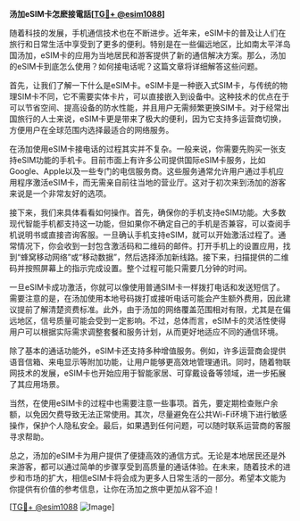 **汤加eSIM卡怎麽接電話[[TG💪+ @esim1088](https://t.me/s/esim1088)]**

随着科技的发展，手机通信技术也在不断进步。近年来，eSIM卡的普及让人们在旅行和日常生活中享受到了更多的便利。特别是在一些偏远地区，比如南太平洋岛国汤加，eSIM卡的应用为当地居民和游客提供了新的通信解决方案。那么，汤加的eSIM卡到底怎么使用？如何接电话呢？这篇文章将详细解答这些问题。

首先，让我们了解一下什么是eSIM卡。eSIM卡是一种嵌入式SIM卡，与传统的物理SIM卡不同，它不需要实体卡片，可以直接嵌入到设备中。这种技术的优点在于可以节省空间、提高设备的防水性能，并且用户无需频繁更换SIM卡。对于经常出国旅行的人士来说，eSIM卡更是带来了极大的便利，因为它支持多运营商切换，方便用户在全球范围内选择最适合的网络服务。

在汤加使用eSIM卡接电话的过程其实并不复杂。一般来说，你需要先购买一张支持eSIM功能的手机卡。目前市面上有许多公司提供国际eSIM卡服务，比如Google、Apple以及一些专门的电信服务商。这些服务通常允许用户通过手机应用程序激活eSIM卡，而无需亲自前往当地的营业厅。这对于初次来到汤加的游客来说是一个非常友好的选项。

接下来，我们来具体看看如何操作。首先，确保你的手机支持eSIM功能。大多数现代智能手机都支持这一功能，但如果你不确定自己的手机是否兼容，可以查阅手机说明书或直接咨询客服。一旦确认手机支持eSIM，就可以开始激活过程了。通常情况下，你会收到一封包含激活码和二维码的邮件。打开手机上的设置应用，找到“蜂窝移动网络”或“移动数据”，然后选择添加新线路。接下来，扫描提供的二维码并按照屏幕上的指示完成设置。整个过程可能只需要几分钟的时间。

一旦eSIM卡成功激活，你就可以像使用普通SIM卡一样拨打电话和发送短信了。需要注意的是，在汤加使用本地号码拨打或接听电话可能会产生额外费用，因此建议提前了解清楚资费标准。此外，由于汤加的网络覆盖范围相对有限，尤其是在偏远地区，信号质量可能会受到一定影响。不过，总体而言，eSIM卡的灵活性使得用户可以根据实际需求调整套餐和服务计划，从而更好地适应不同的通信环境。

除了基本的通话功能外，eSIM卡还支持多种增值服务。例如，许多运营商会提供语音信箱、来电显示等附加功能，让用户能够更高效地管理通讯。同时，随着物联网技术的发展，eSIM卡也开始应用于智能家居、可穿戴设备等领域，进一步拓展了其应用场景。

当然，在使用eSIM卡的过程中也需要注意一些事项。首先，要定期检查账户余额，以免因欠费导致无法正常使用。其次，尽量避免在公共Wi-Fi环境下进行敏感操作，保护个人隐私安全。最后，如果遇到任何问题，可以随时联系运营商的客服寻求帮助。

总之，汤加的eSIM卡为用户提供了便捷高效的通信方式。无论是本地居民还是外来游客，都可以通过简单的步骤享受到高质量的通话体验。在未来，随着技术的进步和市场的扩大，相信eSIM卡将会成为更多人日常生活的一部分。希望本文能为你提供有价值的参考信息，让你在汤加之旅中更加从容不迫！

[[TG💪+ @esim1088](https://t.me/s/esim1088) ![Image](https://i.postimg.cc/4NQfJmqS/Snipaste-2025-05-13-00-14-12.png)]